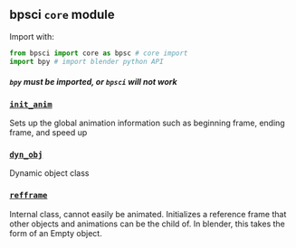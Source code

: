 ## bpsci ```core``` module

Import with:

```python 
from bpsci import core as bpsc # core import
import bpy # import blender python API
```
##### ```bpy``` must be imported, or ```bpsci``` will not work


### [```init_anim```](https://jerryvarghese1.github.io/bpsci/core/init_anim)
Sets up the global animation information such as beginning frame, ending frame, and speed up

### [```dyn_obj```](https://jerryvarghese1.github.io/bpsci/core/dyn_obj)

Dynamic object class

### [```refframe``` ](https://jerryvarghese1.github.io/bpsci/core/refframe)
Internal class, cannot easily be animated. Initializes a reference frame that other objects and animations can be the child of. In blender, this takes the form of an Empty object. 
